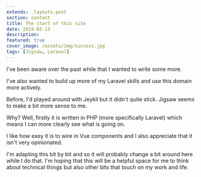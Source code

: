 ```yaml
---
extends: _layouts.post
section: content
title: The start of this site
date: 2019-02-13
description: 
featured: true
cover_image: /assets/img/success.jpg
tags: [Jigsaw, Laravel]
---
```

I've been aware over the past while that I wanted to write some more. 

I've also wanted to build up more of my Laravel skills and use this domain more actively.

Before, I'd played around with Jeykll but it didn't quite stick. Jigsaw seems to make a bit more sense to me.

Why? Well, firstly it is written in PHP (more specifically Laravel) which means I can more clearly see what is going on.

I like how easy it is to wire in Vue components and I also appreciate that it isn't very opinionated. 

I'm adapting this bit by bit and so it will probably change a bit around here while I do that. I'm hoping that this will be a helpful space for me to think about technical things but also other bits that touch on my work and life.

